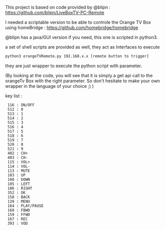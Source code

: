 This project is based on code provided by @blipn : https://github.com/blipn/LiveBoxTV-PC-Remote


I needed a scriptable version to be able to controle the Orange TV Box using homeBridge : https://github.com/homebridge/homebridge


@blipn has a java/GUI version if you need, this one is scripted in python3.


a set of shell scripts are provided as well, they act as Interfaces to execute 

```bash
python3 orangeTVRemote.py 192.168.x.x [remote button to trigger]
```
they are just wrapper to execute the python script with parameter.

(By looking at the code, you will see that it is simply a get api call to the orangeTv Box with the right parameter. So don't hesitate to make your own wrapper in the language of your choice ;) )

key list :

     116 : ON/OFF
     512 : 0
     513 : 1
     514 : 2
     515 : 3
     516 : 4
     517 : 5
     518 : 6
     519 : 7
     520 : 8
     521 : 9
     402 : CH+
     403 : CH-
     115 : VOL+
     114 : VOL-
     113 : MUTE
     103 : UP
     108 : DOWN
     105 : LEFT
     106 : RIGHT
     352 : OK
     158 : BACK
     139 : MENU
     164 : PLAY/PAUSE
     168 : FBWD
     159 : FFWD
     167 : REC
     393 : VOD

